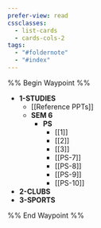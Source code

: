 ```yaml
---
prefer-view: read
cssclasses:
  - list-cards
  - cards-cols-2
tags:
  - "#foldernote"
  - "#index"
---
```


%% Begin Waypoint %%
- **1-STUDIES**
	- [[Reference PPTs]]
	- **SEM 6**
		- **PS**
			- [[1]]
			- [[2]]
			- [[3]]
			- [[PS-7]]
			- [[PS-8]]
			- [[PS-9]]
			- [[PS-10]]
- **2-CLUBS**
- **3-SPORTS**

%% End Waypoint %%
